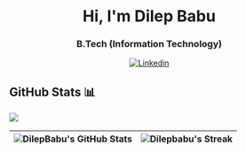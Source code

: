 <h1 align="center">Hi, I'm Dilep Babu</h1>
<h3 align="center"> B.Tech (Information Technology) </h3> 

<p align="center">
  <a href="https://www.linkedin.com/in/dilep-babu-r-99a463283/">
    <img src="https://img.shields.io/badge/dilepbabu-%230077B5.svg?style=for-the-badge&logo=linkedin&logoColor=white" alt="Linkedin" />
 </a>

## GitHub Stats 📊

<img src="https://komarev.com/ghpvc/?username=dineshbaburam91"/>

| ![DilepBabu's GitHub Stats](https://github-readme-stats.vercel.app/api?username=dilepbabu&theme=white&show_icons=true)  | ![Dilepbabu's Streak](https://github-readme-streak-stats.herokuapp.com/?user=dilepbabu&background=ffffff&hide_border=true) | 
| ------------- | ------------- |
